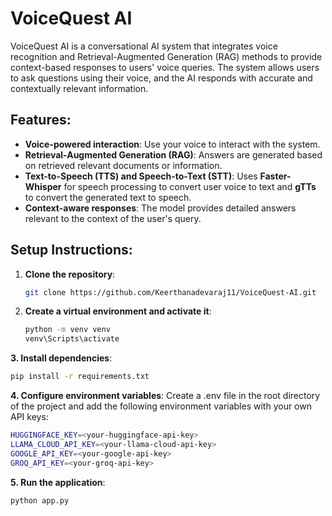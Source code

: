 # VoiceQuest AI

VoiceQuest AI is a conversational AI system that integrates voice recognition and Retrieval-Augmented Generation (RAG) methods to provide context-based responses to users' voice queries. The system allows users to ask questions using their voice, and the AI responds with accurate and contextually relevant information.

## Features:
- **Voice-powered interaction**: Use your voice to interact with the system.
- **Retrieval-Augmented Generation (RAG)**: Answers are generated based on retrieved relevant documents or information.
- **Text-to-Speech (TTS) and Speech-to-Text (STT)**: Uses **Faster-Whisper** for speech processing to convert user voice to text and **gTTs** to convert the generated text to speech.
- **Context-aware responses**: The model provides detailed answers relevant to the context of the user's query.

## Setup Instructions:

1. **Clone the repository**:
   ```bash
   git clone https://github.com/Keerthanadevaraj11/VoiceQuest-AI.git
   ```

2. **Create a virtual environment and activate it**:
    ```bash
    python -m venv venv
    venv\Scripts\activate
    ```

**3. Install dependencies**:
```bash
pip install -r requirements.txt
```

**4. Configure environment variables**:
Create a .env file in the root directory of the project and add the following environment variables with your own API keys:

```bash
HUGGINGFACE_KEY=<your-huggingface-api-key>
LLAMA_CLOUD_API_KEY=<your-llama-cloud-api-key>
GOOGLE_API_KEY=<your-google-api-key>
GROQ_API_KEY=<your-groq-api-key>
```

**5. Run the application**:
```bash
python app.py
```
